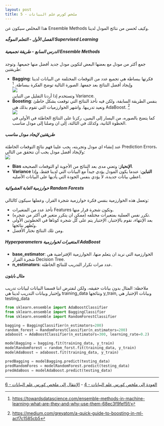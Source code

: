 ```yaml
---  
layout: post
title: ملخص كورس علم البيانات - 5
---  
```


هذا المخلص سيكون عن Ensemble Methods وكيف تُحسن من نتائج المودل لدينا.   
  
  


##### الفصل الأول - التعلم الموجَّه Supervised Learning  
##### الدرس السابع - طريقة تجميعية Ensemble Methods  
جمع أكثر من مودل مع بعضها البعض لتكوين مودل جديد أفضل منها جميعها. وتوجد طريقتين:  
* **Bagging**: فكرتها ببساطة هي تجميع عدد من التوقعات المختلفة عن البيانات لدينا وإيجاد أفضل النتائج بعد جمعها. الصورة التالية توضح الفكرة ببساطة. [^1]  
![](https://alioh.github.io/images/2019-3-19/1.png)  
وتستخدم إذا أردنا التقليل من التباين Variance.  
* **Boosting**: بنفس الطريقة السابقة، ولكن فيه نأخذ النتائج التي توقعت بشكل خاطئ ونعيد تدريبها. واشهر الخوارزميات التي تقوم بذلك هي AdaBoost. [^2]  
![](https://alioh.github.io/images/2019-3-19/3.png)  
كما يتضح بالصوره، من اليسار إلى اليمين، ركزنا على النتائج الخاطئة في الأولى في الخطوة الثانية، وكذلك في الثالثة، إلى ان وصلنا إلى مودل مناسب.  

##### طريقتين لإيجاد مودل مناسب  
عند إنشاء اي مودل وتجربته، يجب علينا فهم نتائج التوقعات الخاطئة Prediction Errors، ولإيجاد أفضل مودل يجب أن نتحقق من التالي:  
![](https://alioh.github.io/images/2019-3-19/2.png)  
* **Bias الإنحياز**: وتعني مدى بعد النتائج من الأجوبة او التوقعات الصحيحه.  
* **Variance التباين**: عندما يكون المودل يؤدي جيداً مع البيانات التي لدينا فقط، وإذا اعطي بيانات جديدة، لا يؤدي بنفس الجودة التي يأديها على البيانات الأصليه.  

##### خوارزمية الغابة العشوائية Random Forests  
وتعمل هذه الخوارزمية بنفس فكرة خوارزمية شجرة القرار، وعملها سيكون كالتالي:  
- تأخذ عدد من المتغيرات Features وتكون شجرة قرار منها.  
- تكرر نفس العملية بمتغيرات مختلفه (ممكن ان يتكرر متغير في أكثر من شجره).  
- بعد الإنتهاء، نقوم بالإختبار، الإختبار يتم على كُل شجرة كوناها في الخطوتين الأولى ونُظهر نتائجها.  
- ومن تلك النتائج نختار الأفضل.  

##### Hyperparameters المتغيرات لخوارزمية AdaBoost  
* **base_estimator**: الخوارزمية التي نريد ان يتعلم منها، الخوارزمية الإفتراضية هي شجرة القرار Decision Tree.  
* **n_estimators**: عدد مرات تكرار التدريب للنتائج الخاطئة.  


##### مثال بايثون  
ملاحظة: المثال بدون بيانات حقيقه، ولكن لنفترض اننا قسمنا البيانات لبيانات تدريب وإختبار وبيانات التدريب لدينا هي training_data ونتائجها y_train, وبيانات الإختبار هي testing_data  

```python
from sklearn.ensemble import AdaBoostClassifier
from sklearn.ensemble import BaggingClassifier
from sklearn.ensemble import RandomForestClassifier

bagging = BaggingClassifier(n_estimators=200)
random_forest = RandomForestClassifier(n_estimators=200)
adaboost = AdaBoostClassifier(n_estimators=300, learning_rate=0.2)

modelBagging = bagging.fit(training_data, y_train)
modelRandomForest = random_forst.fit(training_data, y_train)
modelAdaBoost = adaboost.fit(training_data, y_train)

predBagging = modelBagging.predict(testing_data)
predRandomFores = modelRandomForest.predict(testing_data)
predAdaBoos = modelAdaBoost.predict(testing_data)
```

-----
[العودة إلى ملخص كورس علم البيانات - 4](https://alioh.github.io/DSND-Notes-4/)   -   [الإنتقال إلى ملخص كورس علم البيانات - 6](https://alioh.github.io/DSND-Notes-6)  
  
  
[^1]: <https://towardsdatascience.com/ensemble-methods-in-machine-learning-what-are-they-and-why-use-them-68ec3f9fef5f/>
[^2]: <https://medium.com/greyatom/a-quick-guide-to-boosting-in-ml-acf7c1585cb5>
